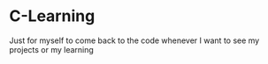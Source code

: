 # C-Learning
Just for myself to come back to the code whenever I want to see my projects or my learning
